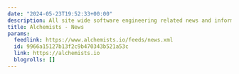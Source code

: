 ```yaml
---
date: "2024-05-23T19:52:33+00:00"
description: All site wide software engineering related news and information.
title: Alchemists - News
params:
  feedlink: https://www.alchemists.io/feeds/news.xml
  id: 9966a15127b13f2c9b470343b521a53c
  link: https://alchemists.io
  blogrolls: []
---
```

